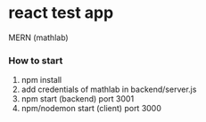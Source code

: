 # react test app
MERN (mathlab)

### How to start
1. npm install
2. add credentials of mathlab in backend/server.js
3. npm start (backend) port 3001
4. npm/nodemon start (client) port 3000
